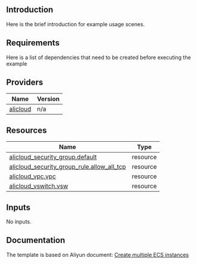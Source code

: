 <!-- BEGIN_TF_DOCS -->

## Introduction

Here is the brief introduction for example usage scenes.

## Requirements

Here is a list of dependencies that need to be created before executing the example

## Providers

| Name | Version |
|------|---------|
| <a name="provider_alicloud"></a> [alicloud](#provider\_alicloud) | n/a |

## Resources

| Name | Type |
|------|------|
| [alicloud_security_group.default](https://registry.terraform.io/providers/aliyun/alicloud/latest/docs/resources/security_group) | resource |
| [alicloud_security_group_rule.allow_all_tcp](https://registry.terraform.io/providers/aliyun/alicloud/latest/docs/resources/security_group_rule) | resource |
| [alicloud_vpc.vpc](https://registry.terraform.io/providers/aliyun/alicloud/latest/docs/resources/vpc) | resource |
| [alicloud_vswitch.vsw](https://registry.terraform.io/providers/aliyun/alicloud/latest/docs/resources/vswitch) | resource |

## Inputs

No inputs.

## Documentation
<!-- docs-link -->

The template is based on Aliyun document: [Create multiple ECS instances](https://help.aliyun.com/document_detail/95830.html)

<!-- docs-link -->
<!-- END_TF_DOCS -->    